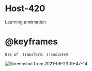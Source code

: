 # Host-420

Learning  annimation 
  # @keyframes
    Use of  transform: translateX

![Screenshot from 2021-08-23 19-47-14](https://user-images.githubusercontent.com/27743049/130486215-18755e0a-3061-40b0-8994-d90f284d7da3.png)

